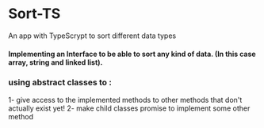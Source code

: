 # Sort-TS
An app with TypeScrypt to sort different data types
#### Implementing an Interface to be able to sort any kind of data. (In this case array, string and linked list).
### using abstract classes to :
1- give access to the implemented methods to other methods that don't actually exist yet!
2- make child classes promise to implement some other method
